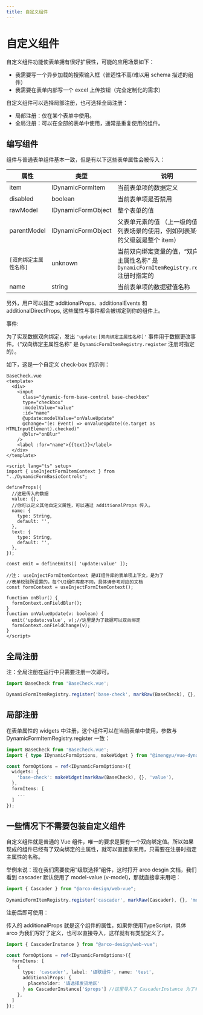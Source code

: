 ```yaml
---
title: 自定义组件
---
```


# 自定义组件

自定义组件功能使表单拥有很好扩展性，可能的应用场景如下：

* 我需要写一个异步加载的搜索输入框（普适性不高/难以用 schema 描述的组件）
* 我需要在表单内部写一个 excel 上传按钮（完全定制化的需求）

自定义组件可以选择局部注册，也可选择全局注册：

* 局部注册：仅在某个表单中使用。
* 全局注册：可以在全部的表单中使用，通常是重复使用的组件。

## 编写组件

组件与普通表单组件基本一致，但是有以下这些表单属性会被传入：

|属性|类型|说明|
|--|--|--|
|item|IDynamicFormItem|当前表单项的数据定义|
|disabled|boolean|当前表单项是否禁用|
|rawModel|IDynamicFormObject|整个表单的值|
|parentModel|IDynamicFormObject|父表单元素的值 （上一级的值，只在列表场景的使用，例如列表某个元素的父级就是整个 item）|
|`[双向绑定主属性名称]`|unknown|当前双向绑定变量的值，“双向绑定主属性名称” 是 `DynamicFormItemRegistry.register` 注册时指定的 |
|name|string|当前表单项的数据键值名称|

另外，用户可以指定 additionalProps、additionalEvents 和 additionalDirectProps, 这些属性与事件都会被绑定到你的组件上。

事件:

为了实现数据双向绑定，发出 `'update:[双向绑定主属性名称]'` 事件用于数据更改事件。（“双向绑定主属性名称” 是 `DynamicFormItemRegistry.register` 注册时指定的）。

如下，这是一个自定义 check-box 的示例：

```vue
BaseCheck.vue
<template>
  <div>
    <input
      class="dynamic-form-base-control base-checkbox"
      type="checkbox"
      :modelValue="value"
      :id="name"
      @update:modelValue="onValueUpdate"
      @change="(e: Event) => onValueUpdate((e.target as HTMLInputElement).checked)"
      @blur="onBlur"
    />
    <label :for="name">{{text}}</label>
  </div>
</template>

<script lang="ts" setup>
import { useInjectFormItemContext } from "../DynamicFormBasicControls";

defineProps({
  //这是传入的数据
  value: {},
  //你可以定义其他自定义属性，可以通过 additionalProps 传入。
  name: {
    type: String,
    default: '',
  },
  text: {
    type: String,
    default: '',
  },
});

const emit = defineEmits([ 'update:value' ]);

//注： useInjectFormItemContext 是UI组件库的表单项上下文，是为了
//表单校验所设置的，每个UI组件库都不同，具体请参考对应的文档
const formContext = useInjectFormItemContext();

function onBlur() {
  formContext.onFieldBlur();
}
function onValueUpdate(v: boolean) {
  emit('update:value', v);//这里是为了数据可以双向绑定
  formContext.onFieldChange(v);
}
</script>
```

## 全局注册

注：全局注册在运行中只需要注册一次即可。

```js
import BaseCheck from 'BaseCheck.vue';

DynamicFormItemRegistry.register('base-check', markRaw(BaseCheck), {}, 'value');//指定传入主属性是 “value”
```

## 局部注册

在表单属性的 widgets 中注册，这个组件可以在当前表单中使用，参数与 DynamicFormItemRegistry.register 一致：

```ts
import BaseCheck from 'BaseCheck.vue';
import { type IDynamicFormOptions, makeWidget } from "@imengyu/vue-dynamic-form";

const formOptions = ref<IDynamicFormOptions>({
  widgets: {
    'base-check': makeWidget(markRaw(BaseCheck), {}, 'value'),
  },
  formItems: [
    ...
  ]
});
```

## 一些情况下不需要包装自定义组件

自定义组件就是普通的 Vue 组件，唯一的要求是要有一个双向绑定值。所以如果现成的组件已经有了双向绑定的主属性，就可以直接拿来用，只需要在注册时指定主属性的名称。

举例来说：现在我们需要使用“级联选择”组件，这时打开 arco desgin 文档，我们看到 cascader 默认使用了 model-value (v-model)，那就直接拿来用吧：

```ts
import { Cascader } from "@arco-design/web-vue";
  
DynamicFormItemRegistry.register('cascader', markRaw(Cascader), {}, 'modelValue'); //指定传入主属性是 “modelValue”
```

注册后即可使用：

传入的 additionalProps 就是这个组件的属性，如果你使用TypeScript，具体 arco 为我们写好了定义，也可以直接导入，这样就有有类型定义了。

```ts
import { CascaderInstance } from "@arco-design/web-vue";

const formOptions = ref<IDynamicFormOptions>({
  formItems: [
    { 
      type: 'cascader', label: '级联组件', name: 'test',
      additionalProps: {
        placeholder: '请选择发货地区' 
      } as CascaderInstance['$props'] //这里导入了 CascaderInstance 为了有类型定义
    },
  ]
});
```
